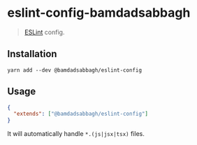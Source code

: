 # eslint-config-bamdadsabbagh

> [ESLint](https://eslint.org) config.

## Installation

```shell
yarn add --dev @bamdadsabbagh/eslint-config
```

## Usage

```json
{
  "extends": ["@bamdadsabbagh/eslint-config"]
}
```

It will automatically handle `*.(js|jsx|tsx)` files.
